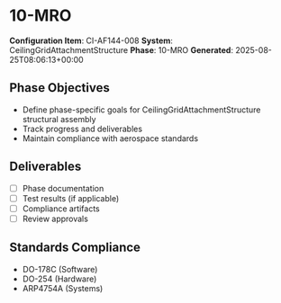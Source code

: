 # 10-MRO

**Configuration Item**: CI-AF144-008
**System**: CeilingGridAttachmentStructure
**Phase**: 10-MRO
**Generated**: 2025-08-25T08:06:13+00:00

## Phase Objectives
- Define phase-specific goals for CeilingGridAttachmentStructure structural assembly
- Track progress and deliverables
- Maintain compliance with aerospace standards

## Deliverables
- [ ] Phase documentation
- [ ] Test results (if applicable)
- [ ] Compliance artifacts
- [ ] Review approvals

## Standards Compliance
- DO-178C (Software)
- DO-254 (Hardware)
- ARP4754A (Systems)

